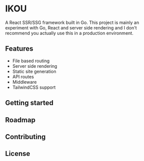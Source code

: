 # IKOU

A React SSR/SSG framework built in Go. This project is mainly an experiment with Go, React and server side rendering and I don't recommend you actually
use this in a production environment.

## Features

- File based routing
- Server side rendering
- Static site generation
- API routes
- Middleware
- TailwindCSS support

## Getting started

## Roadmap

## Contributing

## License
